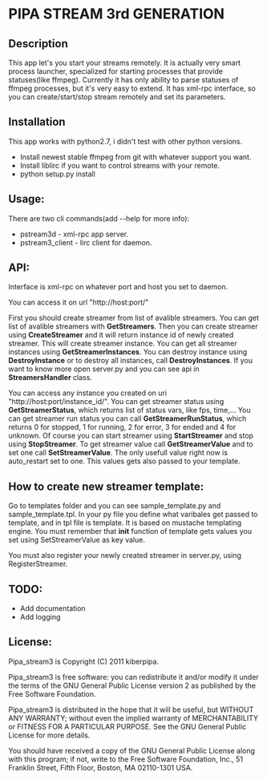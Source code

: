 PIPA STREAM 3rd GENERATION
==========================

Description
-----------
This app let's you start your streams remotely.
It is actually very smart process launcher, specialized for starting
processes that provide statuses(like ffmpeg). Currently it has only
ability to parse statuses of ffmpeg processes, but it's very easy to extend.
It has xml-rpc interface, so you can create/start/stop stream remotely and set its parameters.

Installation
-----------
This app works with python2.7, i didn't test with other python versions.

- Install newest stable ffmpeg from git with whatever support you want.
- Install liblirc if you want to control streams with your remote.
- python setup.py install

Usage:
------
There are two cli commands(add --help for more info):

- pstream3d - xml-rpc app server.
- pstream3_client - lirc client for daemon.

API:
----
Interface is xml-rpc on whatever port and host you set to daemon.

You can access it on url "http://host:port/"

First you should create streamer from list of avalible streamers. You can get list of avalible streamers with **GetStreamers**. Then you can create streamer using **CreateStreamer** and it will return instance id of newly created streamer. This will create streamer instance. You can get all streamer instances using **GetStreamerInstances**. You can destroy instance using **DestroyInstance** or to destroy all instances, call **DestroyInstances**.
If you want to know more open server.py and you can see api in **StreamersHandler** class.

You can access any instance you created on uri "http://host:port/instance_id/". You can get streamer status using **GetStreamerStatus**, which returns list of status vars, like fps, time,... You can get streamer run status you can call **GetStreamerRunStatus**, which returns 0 for stopped, 1 for running, 2 for error, 3 for ended and 4 for unknown. Of course you can start streamer using **StartStreamer** and stop using **StopStreamer**. To get streamer value call **GetStreamerValue** and to set one call **SetStreamerValue**. The only usefull value right now is auto_restart set to one. This values gets also passed to your template.

How to create new streamer template:
------------------------------------
Go to templates folder and you can see sample_template.py and sample_template.tpl. In your py file you define what varibales get passed to template, and in tpl file is template. It is based on mustache templating engine. You must remember that __init__ function of template gets values you set using SetStreamerValue as key value.

You must also register your newly created streamer in server.py, using RegisterStreamer.

TODO:
-----
- Add documentation
- Add logging

License:
--------
Pipa_stream3 is Copyright (C) 2011 kiberpipa.

Pipa_stream3 is free software: you can redistribute it and/or modify it under the terms of the GNU General Public License version 2 as published by the Free Software Foundation.

Pipa_stream3 is distributed in the hope that it will be useful, but WITHOUT ANY WARRANTY; without even the implied warranty of MERCHANTABILITY or FITNESS FOR A PARTICULAR PURPOSE. See the GNU General Public License for more details.

You should have received a copy of the GNU General Public License along with this program; if not, write to the Free Software Foundation, Inc., 51 Franklin Street, Fifth Floor, Boston, MA 02110-1301 USA.
